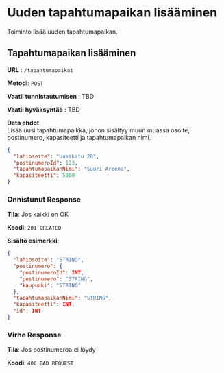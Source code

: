 # Uuden tapahtumapaikan lisääminen

Toiminto lisää uuden tapahtumapaikan.

## Tapahtumapaikan lisääminen

**URL** : `/tapahtumapaikat`

**Metodi**: `POST`

**Vaatii tunnistautumisen** : TBD

**Vaatii hyväksyntää** : TBD

**Data ehdot**  
Lisää uusi tapahtumapaikka, johon sisältyy muun muassa osoite, postinumero, kapasiteetti ja tapahtumapaikan nimi.

```json
{
  "lahiosoite": "Uusikatu 20",
  "postinumeroId": 123,
  "tapahtumapaikanNimi": "Suuri Areena",
  "kapasiteetti": 5000
}
```

### Onnistunut Response

**Tila**: Jos kaikki on OK

**Koodi**: `201 CREATED`

**Sisältö esimerkki**:
```json
{
  "lahiosoite": "STRING",
  "postinumero": {
    "postinumeroId": INT,
    "postinumero": "STRING",
    "kaupunki": "STRING"
  },
  "tapahtumapaikanNimi": "STRING",
  "kapasiteetti": INT,
  "id": INT
}
```

### Virhe Response

**Tila**: Jos postinumeroa ei löydy

**Koodi**: `400 BAD REQUEST`
